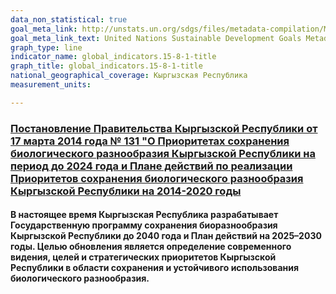 ```yaml
---
data_non_statistical: true
goal_meta_link: http://unstats.un.org/sdgs/files/metadata-compilation/Metadata-Goal-15.pdf
goal_meta_link_text: United Nations Sustainable Development Goals Metadata (pdf 456kB)
graph_type: line
indicator_name: global_indicators.15-8-1-title
graph_title: global_indicators.15-8-1-title
national_geographical_coverage: Кыргызская Республика
measurement_units: 

---
```

### [Постановление Правительства Кыргызской Республики от 17 марта 2014 года № 131 "О Приоритетах сохранения биологического разнообразия Кыргызской Республики на период до 2024 года и Плане действий по реализации Приоритетов  сохранения биологического разнообразия Кыргызской Республики на 2014-2020 годы](https://cbd.minjust.gov.kg/96264/edition/545368/ru)
#### В настоящее время Кыргызская Республика разрабатывает Государственную программу сохранения биоразнообразия Кыргызской Республики до 2040 года и План действий на 2025–2030 годы. Целью обновления является определение современного видения, целей и стратегических приоритетов Кыргызской Республики в области сохранения и устойчивого использования биологического разнообразия.
